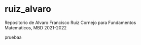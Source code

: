 # ruiz_alvaro
 Repositorio de Alvaro Francisco Ruiz Cornejo para Fundamentos Matemáticos, MBD 2021-2022

pruebaa
